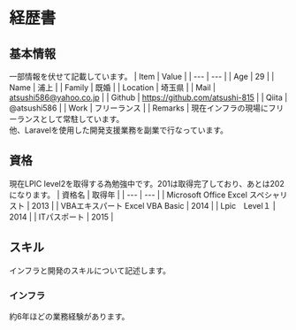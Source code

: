 # 経歴書

## 基本情報

一部情報を伏せて記載しています。
| Item | Value |
| --- | --- |
| Age | 29 |
| Name | 浦上 |
| Family | 既婚 |
| Location | 埼玉県 |
| Mail | atsushi586@yahoo.co.jp |
| Github | https://github.com/atsushi-815 |
| Qiita | @atsushi586 |
| Work | フリーランス |
| Remarks | 現在インフラの現場にフリーランスとして常駐しています。</br>他、Laravelを使用した開発支援業務を副業で行なっています。

## 資格

現在LPIC level2を取得する為勉強中です。201は取得完了しており、あとは202になります。
| 資格名 | 取得年 |
| --- | --- |
| Microsoft Office Excel スペシャリスト | 2013 |
| VBAエキスパート Excel VBA Basic | 2014 |
| Lpic　Level１ | 2014 |
| ITパスポート | 2015 |

## スキル

インフラと開発のスキルについて記述します。

### インフラ

約6年ほどの業務経験があります。